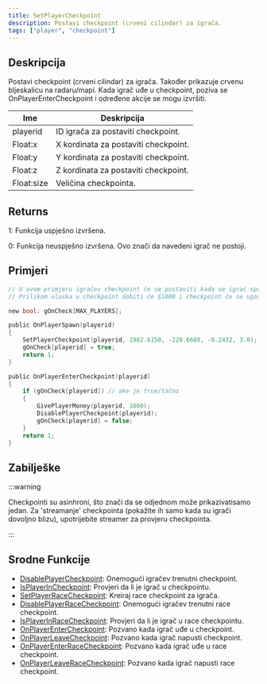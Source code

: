 ```yaml
---
title: SetPlayerCheckpoint
description: Postavi checkpoint (crveni cilindar) za igrača.
tags: ["player", "checkpoint"]
---
```


## Deskripcija

Postavi checkpoint (crveni cilindar) za igrača. Također prikazuje crvenu bljeskalicu na radaru/mapi. Kada igrač uđe u checkpoint, poziva se OnPlayerEnterCheckpoint i određene akcije se mogu izvršiti.

| Ime        | Deskripcija                          |
| ---------- | ------------------------------------ |
| playerid   | ID igrača za postaviti checkpoint.   |
| Float:x    | X kordinata za postaviti checkpoint. |
| Float:y    | Y kordinata za postaviti checkpoint. |
| Float:z    | Z kordinata za postaviti checkpoint. |
| Float:size | Veličina checkpointa.                |

## Returns

1: Funkcija uspješno izvršena.

0: Funkcija neuspješno izvršena. Ovo znači da navedeni igrač ne postoji.

## Primjeri

```c
// U ovom primjeru igračev checkpoint će se postaviti kada se igrač spawnuje.
// Prilikom ulaska u checkpoint dobiti će $1000 i checkpoint će se ugasiti.

new bool: gOnCheck[MAX_PLAYERS];

public OnPlayerSpawn(playerid)
{
    SetPlayerCheckpoint(playerid, 1982.6150, -220.6680, -0.2432, 3.0);
    gOnCheck[playerid] = true;
    return 1;
}

public OnPlayerEnterCheckpoint(playerid)
{
    if (gOnCheck[playerid]) // ake je true/tačno
    {
        GivePlayerMoney(playerid, 1000);
        DisablePlayerCheckpoint(playerid);
        gOnCheck[playerid] = false;
    }
    return 1;
}
```

## Zabilješke

:::warning

Checkpointi su asinhroni, što znači da se odjednom može prikazivati ​​samo jedan. Za 'streamanje' checkpointa (pokažite ih samo kada su igrači dovoljno blizu), upotrijebite streamer za provjeru checkpointa.

:::

## Srodne Funkcije

- [DisablePlayerCheckpoint](DisablePlayerCheckpoint): Onemogući igračev trenutni checkpoint.
- [IsPlayerInCheckpoint](IsPlayerInCheckpoint): Provjeri da li je igrač u checkpointu.
- [SetPlayerRaceCheckpoint](SetPlayerRaceCheckpoint): Kreiraj race checkpoint za igrača.
- [DisablePlayerRaceCheckpoint](DisablePlayerRaceCheckpoint): Onemogući igračev trenutni race checkpoint.
- [IsPlayerInRaceCheckpoint](IsPlayerInRaceCheckpoint): Provjeri da li je igrač u race checkpointu.
- [OnPlayerEnterCheckpoint](../callbacks/OnPlayerEnterCheckpoint): Pozvano kada igrač uđe u checkpoint.
- [OnPlayerLeaveCheckpoint](../callbacks/OnPlayerLeaveCheckpoint): Pozvano kada igrač napusti checkpoint.
- [OnPlayerEnterRaceCheckpoint](../callbacks/OnPlayerEnterRaceCheckpoint): Pozvano kada igrač uđe u race checkpoint.
- [OnPlayerLeaveRaceCheckpoint](../callbacks/OnPlayerLeaveRaceCheckpoint): Pozvano kada igrač napusti race checkpoint.
